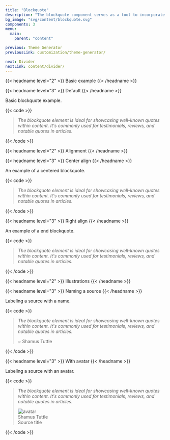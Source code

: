 ```yaml
---
title: "Blockquote"
description: "The blockquote component serves as a tool to incorporate quoted text from an external source, ideal for testimonials, reviews, and quotes within an article."
bg_image: "svg/content/blockquote.svg"
components: 3
menu:
  main:
    parent: "content"

previous: Theme Generator
previousLink: customization/theme-generator/

next: Divider
nextLink: content/divider/
---
```


<!-------------------- Basic example -------------------->

{{< headname level="2" >}} Basic example {{< /headname >}}

<!-- Default -->

{{< headname level="3" >}} Default {{< /headname >}}

Basic blockquote example.

{{< code >}}

<blockquote class="relative p-4">
  <span class="icon-[tabler--quote] text-base-300/20 absolute -start-3 -top-3 size-16 rotate-180 rtl:rotate-0"></span>

  <div class="relative z-1">
    <p class="text-base-content text-lg">
      <em>
        The blockquote element is ideal for showcasing well-known quotes within content. It's commonly used for
        testimonials, reviews, and notable quotes in articles.
      </em>
    </p>
  </div>
</blockquote>
{{< /code >}}

<!-------------------- Alignment -------------------->

{{< headname level="2" >}} Alignment {{< /headname >}}

<!-- Center align -->

{{< headname level="3" >}} Center align {{< /headname >}}

An example of a centered blockquote.

{{< code >}}

<blockquote class="relative mx-auto p-4 text-center">
  <span class="icon-[tabler--quote] text-base-300/20 absolute -top-3 start-2 size-16 rotate-180 rtl:rotate-0"></span>

  <div class="relative z-1">
    <p class="text-base-content text-lg">
      <em>
        The blockquote element is ideal for showcasing well-known quotes within content. It's commonly used for
        testimonials, reviews, and notable quotes in articles.
      </em>
    </p>
  </div>
</blockquote>
{{< /code >}}

<!-- Right align -->

{{< headname level="3" >}} Right align {{< /headname >}}

An example of a end blockquote.

{{< code >}}

<blockquote class="relative ms-auto p-4 text-end">
  <span class="icon-[tabler--quote] text-base-300/20 absolute -top-3 start-6 size-16 rotate-180 rtl:rotate-0"></span>

  <div class="relative z-1">
    <p class="text-base-content text-lg">
      <em>
        The blockquote element is ideal for showcasing well-known quotes within content. It's commonly used for
        testimonials, reviews, and notable quotes in articles.
      </em>
    </p>
  </div>
</blockquote>
{{< /code >}}

<!-------------------- Illustrations -------------------->

{{< headname level="2" >}} Illustrations {{< /headname >}}

<!-- Naming a source -->

{{< headname level="3" >}} Naming a source {{< /headname >}}

Labeling a source with a name.

{{< code >}}

<blockquote class="relative p-4">
  <span class="icon-[tabler--quote] text-base-300/20 absolute -start-3 -top-3 size-16 rotate-180 rtl:rotate-0"></span>

  <div class="relative z-1">
    <p class="text-base-content text-lg">
      <em>
        The blockquote element is ideal for showcasing well-known quotes within content. It's commonly used for
        testimonials, reviews, and notable quotes in articles.
      </em>
    </p>
  </div>
  <footer class="mt-4">
    <div class="text-base-content/50 text-base font-semibold">~ Shamus Tuttle</div>
  </footer>
</blockquote>
{{< /code >}}

<!-- With avatar -->

{{< headname level="3" >}} With avatar {{< /headname >}}

Labeling a source with an avatar.

{{< code >}}

<blockquote class="relative p-4">
  <span class="icon-[tabler--quote] text-base-300/20 absolute -start-3 -top-3 size-16 rotate-180 rtl:rotate-0"></span>

  <div class="relative z-1">
    <p class="text-base-content text-lg">
      <em>
        The blockquote element is ideal for showcasing well-known quotes within content. It's commonly used for
        testimonials, reviews, and notable quotes in articles.
      </em>
    </p>
  </div>
  <footer class="mt-4 flex items-center">
    <div class="avatar">
      <div class="size-10 rounded-full">
        <img src="https://cdn.flyonui.com/fy-assets/avatar/avatar-1.png" alt="avatar" />
      </div>
    </div>
    <div class="ms-4">
      <div class="text-base-content text-base font-semibold">Shamus Tuttle</div>
      <div class="text-base-content/50 text-xs">Source title</div>
    </div>
  </footer>
</blockquote>
{{< /code >}}
